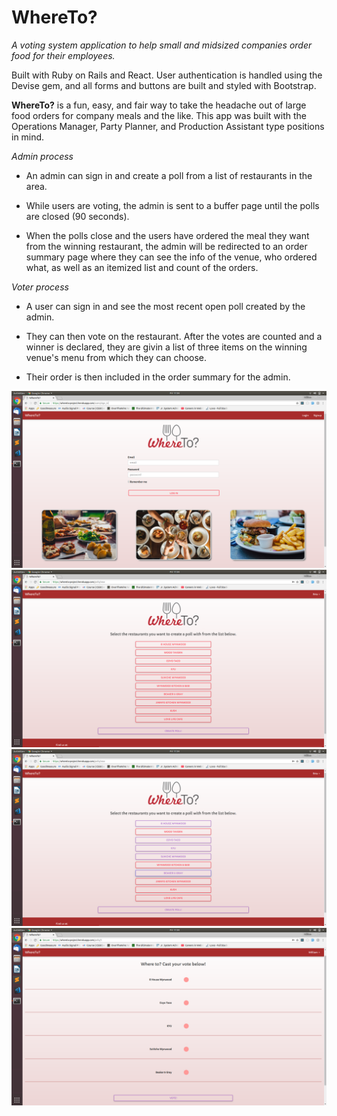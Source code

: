 # WhereTo?

_A voting system application to help small and midsized companies order food for their employees._

Built with Ruby on Rails and React. User authentication is handled using the Devise gem, and all forms and buttons are built and styled with Bootstrap. 

**WhereTo?** is a fun, easy, and fair way to take the headache out of large food orders for company meals and the like. This app was built with the Operations Manager, Party Planner, and Production Assistant type positions in mind. 

_Admin process_

+ An admin can sign in and create a poll from a list of restaurants in the area.

+ While users are voting, the admin is sent to a buffer page until the polls are closed (90 seconds).

+ When the polls close and the users have ordered the meal they want from the winning restaurant, the admin will be redirected to an order summary page where they can see the info of the venue, who ordered what, as well as an itemized list and count of the orders.

_Voter process_

+ A user can sign in and see the most recent open poll created by the admin. 

+ They can then vote on the restaurant. After the votes are counted and a winner is declared, they are givin a list of three items on the winning venue's menu from which they can choose.

+ Their order is then included in the order summary for the admin. 



![whereto-homepage](https://raw.githubusercontent.com/williamkontos/where-to/master/whereto_homepage.png)
![whereto-homepage](https://raw.githubusercontent.com/williamkontos/where-to/master/pollcreation_page.png)
![whereto-homepage](https://raw.githubusercontent.com/williamkontos/where-to/master/selected_venues.png)
![whereto-homepage](https://raw.githubusercontent.com/williamkontos/where-to/master/voting_page.png)


